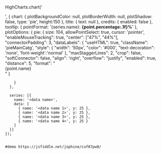 HighCharts.chart('<div name>', {
      chart: {
        plotBackgroundColor: null,
        plotBorderWidth: null,
        plotShadow: false,
        type: 'pie',
        height:150
      },
      title: {
        text: null
      },
      credits: {
        enabled: false
      },
      tooltip: {
         pointFormat: '{series.name}: <b>{point.percentage:.1f}%</b>'
      },
      plotOptions: {
        pie: {
          size: 104,
          allowPointSelect: true,
          cursor: 'pointer',
          "enableMouseTracking": true,
          "center": ["47%", "44%"],
          "connectorPadding": 3,
          "dataLabels": {
            "useHTML": true,
            "className": 'pieMainCatg',
            "style": {
              "width": '50px',
              "color": '#000',
              "text-decoration": 'none',
              'font-weight':'normal'
            },
            "maxStaggerLines": 2,
            "crop": false,
            "softConnector": false,
            "align": 'right',
            "overflow": "justify",
            "enabled": true,
            "distance": 5,
            "format": "<div class='tipHldr'><div class='tipName'>{point.name}</div></div>"
          }

        }
      },

      series: [{
        name: '<data name>',
        data: [
          { name: '<data name 1>', y: 25 },
          { name: '<data name 2>', y: 25 },
          { name: '<data name 3>', y: 25 },
          { name: '<data name 4>', y: 25 }
        ]
      }]
    });
    
    
    #demo https://jsfiddle.net/jophine/cuf07pw8/

